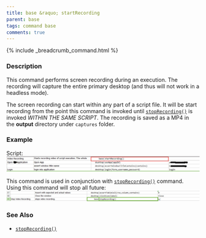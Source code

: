 ```yaml
---
title: base &raquo; startRecording
parent: base
tags: command base
comments: true
---
```

{% include _breadcrumb_command.html %}


### Description
This command performs screen recording during an execution.  The recording will capture the entire primary desktop
(and thus will not work in a headless mode). 

The screen recording can start within any part of a script file.  It will be start recording from the point this 
command is invoked until [`stopRecording()`](stopRecording()) is invoked _WITHIN THE SAME SCRIPT_.  The recording 
is saved as a MP4 in the **output** directory under `captures` folder.


### Example
Script:
![script](image/startRecording_02.png)

This command is used in conjunction with [`stopRecording()`](stopRecording()) command. Using 
this command will stop all future:
![](image/startRecording_03.png)


### See Also
- [`stopRecording()`](stopRecording())
